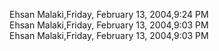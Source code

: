 ﻿Ehsan Malaki,Friday, February 13, 2004,9:24 PM  Ehsan Malaki,Friday, February 13, 2004,9:03 PM  Ehsan Malaki,Friday, February 13, 2004,9:03 PM